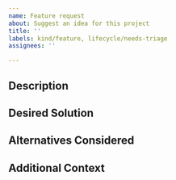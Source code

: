 ```yaml
---
name: Feature request
about: Suggest an idea for this project
title: ''
labels: kind/feature, lifecycle/needs-triage
assignees: ''

---
```


## Description
<!-- A clear and concise description of what the problem is. Ex. I'm always frustrated when [...] -->

## Desired Solution
<!-- A clear and concise description of what you want to happen. -->

## Alternatives Considered
<!-- A clear and concise description of any alternative solutions or features you've considered. -->

## Additional Context
<!-- Add any other context or screenshots about the feature request here. -->
